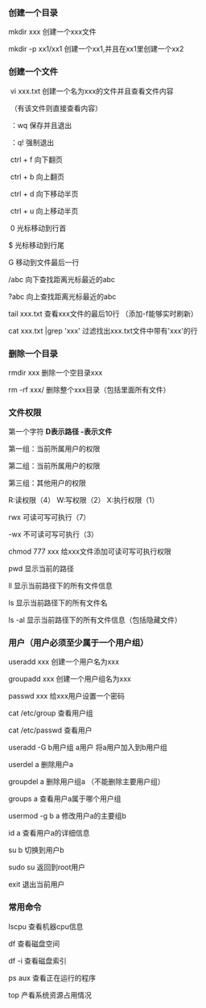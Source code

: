   ###  创建一个目录

mkdir  xxx     创建一个xxx文件

mkdir  -p xx1/xx1    创建一个xx1,并且在xx1里创建一个xx2



### 创建一个文件

​    vi  xxx.txt     创建一个名为xxx的文件并且查看文件内容

​						（有该文件则直接查看内容）

​    ：wq       保存并且退出

​    ：q!         强制退出

​    ctrl + f   向下翻页

​    ctrl + b   向上翻页

​	ctrl + d  向下移动半页

​	ctrl + u  向上移动半页  

​    0             光标移动到行首

   $          	光标移动到行尾

   G              移动到文件最后一行

  /abc          向下查找距离光标最近的abc

 ?abc		   向上查找距离光标最近的abc

 tail  xxx.txt 查看xxx文件的最后10行 （添加-f能够实时刷新）      

cat   xxx.txt  |grep  'xxx'    过滤找出xxx.txt文件中带有'xxx'的行

### 删除一个目录

rmdir  xxx    删除一个空目录xxx

rm  -rf  xxx/    删除整个xxx目录（包括里面所有文件）





### 文件权限

第一个字符  **D表示路径  -表示文件**

第一组：当前所属用户的权限

第二组：当前所属用户的权限

第三组：其他用户的权限

  R:读权限（4）    W:写权限（2）   X:执行权限（1）

rwx   可读可写可执行（7）

-wx  不可读可写可执行（3）

chmod  777   xxx      给xxx文件添加可读可写可执行权限      



pwd     显示当前的路径

ll          显示当前路径下的所有文件信息

ls         显示当前路径下的所有文件名

ls  -al   显示当前路径下的所有文件信息（包括隐藏文件）   



### 用户（用户必须至少属于一个用户组）

useradd  xxx     创建一个用户名为xxx

groupadd  xxx  创建一个用户组名为xxx

passwd xxx      给xxx用户设置一个密码

cat   /etc/group      查看用户组

cat   /etc/passwd   查看用户

useradd -G   b用户组   a用户       将a用户加入到b用户组

userdel      a       删除用户a 

groupdel    a      删除用户组a （不能删除主要用户组）

groups    a          查看用户a属于哪个用户组

usermod    -g   b   a        修改用户a的主要组b

id    a          		查看用户a的详细信息

su   b                 切换到用户b

sudo  su            返回到root用户

exit                     退出当前用户



### 常用命令

lscpu    查看机器cpu信息

df          查看磁盘空间

df -i       查看磁盘索引

ps aux   查看正在运行的程序

 top       产看系统资源占用情况 